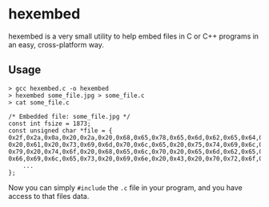 
# hexembed

hexembed is a very small utility to help embed files in C or C++ programs in an easy, cross-platform way.

## Usage

```
> gcc hexembed.c -o hexembed
> hexembed some_file.jpg > some_file.c
> cat some_file.c

/* Embedded file: some_file.jpg */
const int fsize = 1873;
const unsigned char *file = {
0x2f,0x2a,0x0a,0x20,0x2a,0x20,0x68,0x65,0x78,0x65,0x6d,0x62,0x65,0x64,0x20,0x2d,
0x20,0x61,0x20,0x73,0x69,0x6d,0x70,0x6c,0x65,0x20,0x75,0x74,0x69,0x6c,0x69,0x74,
0x79,0x20,0x74,0x6f,0x20,0x68,0x65,0x6c,0x70,0x20,0x65,0x6d,0x62,0x65,0x64,0x20,
0x66,0x69,0x6c,0x65,0x73,0x20,0x69,0x6e,0x20,0x43,0x20,0x70,0x72,0x6f,0x67,0x72,
    ...
};
```

Now you can simply `#include` the `.c` file in your program, and you have access to that files data.


